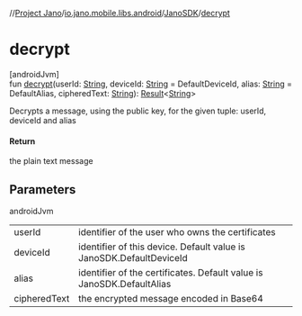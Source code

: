 //[Project Jano](../../../index.md)/[io.jano.mobile.libs.android](../index.md)/[JanoSDK](index.md)/[decrypt](decrypt.md)

# decrypt

[androidJvm]\
fun [decrypt](decrypt.md)(userId: [String](https://kotlinlang.org/api/latest/jvm/stdlib/kotlin/-string/index.html), deviceId: [String](https://kotlinlang.org/api/latest/jvm/stdlib/kotlin/-string/index.html) = DefaultDeviceId, alias: [String](https://kotlinlang.org/api/latest/jvm/stdlib/kotlin/-string/index.html) = DefaultAlias, cipheredText: [String](https://kotlinlang.org/api/latest/jvm/stdlib/kotlin/-string/index.html)): [Result](https://kotlinlang.org/api/latest/jvm/stdlib/kotlin/-result/index.html)&lt;[String](https://kotlinlang.org/api/latest/jvm/stdlib/kotlin/-string/index.html)&gt;

Decrypts a message, using the public key, for the given tuple: userId, deviceId and alias

#### Return

the plain text message

## Parameters

androidJvm

| | |
|---|---|
| userId | identifier of the user who owns the certificates |
| deviceId | identifier of this device. Default value is JanoSDK.DefaultDeviceId |
| alias | identifier of the certificates. Default value is JanoSDK.DefaultAlias |
| cipheredText | the encrypted message encoded in Base64 |

